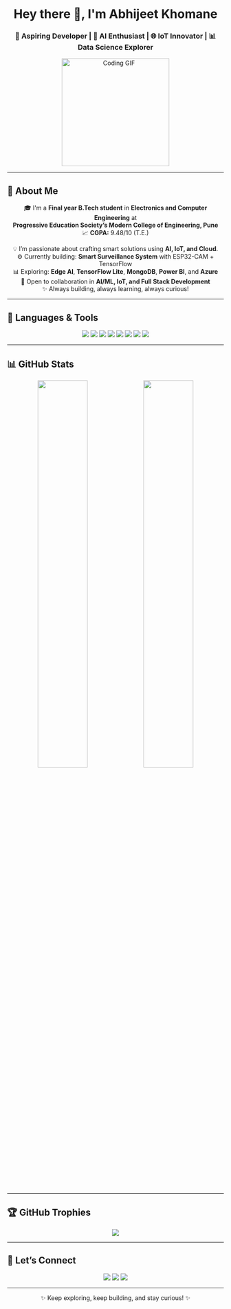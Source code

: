<h1 align="center">Hey there 👋, I'm Abhijeet Khomane</h1>
<h3 align="center">🚀 Aspiring Developer | 🤖 AI Enthusiast | 🌐 IoT Innovator | 📊 Data Science Explorer</h3>

<p align="center">
  <img src="https://media.giphy.com/media/qgQUggAC3Pfv687qPC/giphy.gif" width="250" alt="Coding GIF" />
</p>

---

## 🚀 About Me

<p align="center">
  🎓 I'm a <strong>Final year B.Tech student</strong> in <strong>Electronics and Computer Engineering</strong> at <br />
  <strong>Progressive Education Society’s Modern College of Engineering, Pune</strong><br />
  📈 <strong>CGPA:</strong> 9.48/10 (T.E.)
</p>

<p align="center">
  💡 I’m passionate about crafting smart solutions using <strong>AI, IoT, and Cloud</strong>.<br />
  ⚙️ Currently building: <strong>Smart Surveillance System</strong> with ESP32-CAM + TensorFlow<br />
  📊 Exploring: <strong>Edge AI</strong>, <strong>TensorFlow Lite</strong>, <strong>MongoDB</strong>, <strong>Power BI</strong>, and <strong>Azure</strong><br />
  🤝 Open to collaboration in <strong>AI/ML, IoT, and Full Stack Development</strong><br />
  ✨ Always building, always learning, always curious!
</p>

---

## 🧰 Languages & Tools

<p align="center">
  <img src="https://img.shields.io/badge/Python-FFD43B?style=for-the-badge&logo=python&logoColor=blue"/>
  <img src="https://img.shields.io/badge/Flask-000000?style=for-the-badge&logo=flask&logoColor=white"/>
  <img src="https://img.shields.io/badge/Arduino-00979D?style=for-the-badge&logo=arduino&logoColor=white"/>
  <img src="https://img.shields.io/badge/HTML5-E34F26?style=for-the-badge&logo=html5&logoColor=white"/>
  <img src="https://img.shields.io/badge/CSS3-1572B6?style=for-the-badge&logo=css3&logoColor=white"/>
  <img src="https://img.shields.io/badge/JavaScript-F7DF1E?style=for-the-badge&logo=javascript&logoColor=black"/>
  <img src="https://img.shields.io/badge/Git-F05032?style=for-the-badge&logo=git&logoColor=white"/>
  <img src="https://img.shields.io/badge/VSCode-007ACC?style=for-the-badge&logo=visual-studio-code&logoColor=white"/>
</p>

---

## 📊 GitHub Stats

<p align="center">
  <img src="https://github-readme-stats.vercel.app/api?username=Abhikhomane45&show_icons=true&theme=radical" width="48%" />
  <img src="https://github-readme-stats.vercel.app/api/top-langs/?username=Abhikhomane45&layout=compact&theme=radical" width="48%" />
</p>

---

## 🏆 GitHub Trophies

<p align="center">
  <img src="https://github-profile-trophy.vercel.app/?username=Abhikhomane45&theme=algolia&no-frame=false&no-bg=true&margin-w=15&margin-h=15&row=1&column=7" />
</p>

---

## 🔗 Let’s Connect

<p align="center">
  <a href="mailto:abhikhomane123@gmail.com"><img src="https://img.shields.io/badge/Email-D14836?style=for-the-badge&logo=gmail&logoColor=white"/></a>
  <a href="https://www.linkedin.com/in/abhijeet-khomane/" target="_blank"><img src="https://img.shields.io/badge/LinkedIn-0077B5?style=for-the-badge&logo=linkedin&logoColor=white"/></a>
  <a href="https://github.com/Abhikhomane45"><img src="https://img.shields.io/badge/GitHub-000000?style=for-the-badge&logo=github&logoColor=white"/></a>
</p>

---

<p align="center">✨ Keep exploring, keep building, and stay curious! ✨</p>
